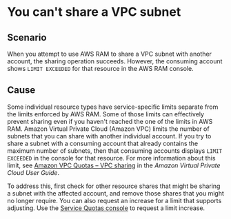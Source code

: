 # You can't share a VPC subnet<a name="tshoot-subnet-limits"></a>

## Scenario<a name="tshoot-subnet-limits-scenario"></a>

When you attempt to use AWS RAM to share a VPC subnet with another account, the sharing operation succeeds\. However, the consuming account shows `LIMIT EXCEEDED` for that resource in the AWS RAM console\.

## Cause<a name="tshoot-subnet-limits-cause"></a>

Some individual resource types have service\-specific limits separate from the limits enforced by AWS RAM\. Some of those limits can effectively prevent sharing even if you haven't reached the one of the limits in AWS RAM\. Amazon Virtual Private Cloud \(Amazon VPC\) limits the number of subnets that you can share with another individual account\. If you try to share a subnet with a consuming account that already contains the maximum number of subnets, then that consuming accounts displays `LIMIT EXCEEDED` in the console for that resource\. For more information about this limit, see [Amazon VPC Quotas – VPC sharing](https://docs.aws.amazon.com/vpc/latest/userguide/amazon-vpc-limits.html#vpc-share-limits) in the *Amazon Virtual Private Cloud User Guide*\. 

To address this, first check for other resource shares that might be sharing a subnet with the affected account, and remove those shares that you might no longer require\. You can also request an increase for a limit that supports adjusting\. Use the [Service Quotas console](https://console.aws.amazon.com/servicequotas) to request a limit increase\.